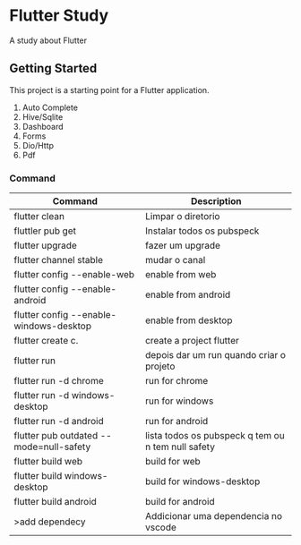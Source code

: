 # Flutter Study

A study about Flutter

## Getting Started

This project is a starting point for a Flutter application.

1. Auto Complete
3. Hive/Sqlite
4. Dashboard
5. Forms
6. Dio/Http
7. Pdf

### Command

| Command | Description |
| ------- | --------- |
| flutter clean | Limpar o diretorio |
| fluttler pub get | Instalar todos os pubspeck |
| flutter upgrade | fazer um upgrade |
| flutter channel stable | mudar o canal |
| flutter config --enable-web | enable from web |
| flutter config --enable-android | enable from android |
| flutter config --enable-windows-desktop | enable from desktop |
| flutter create c. | create a project flutter |
| flutter run| depois dar um run quando criar o projeto |
| flutter run -d chrome | run for chrome |
| flutter run -d windows-desktop | run for windows |
| flutter run -d android | run for android |
| flutter pub outdated --mode=null-safety | lista todos os pubspeck q tem ou n tem null safety |
| flutter build web | build for web |
| flutter build windows-desktop | build for windows-desktop |
| flutter build android | build for android |
| >add dependecy | Addicionar uma dependencia no vscode|
